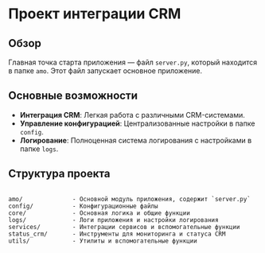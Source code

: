 # Проект интеграции CRM

## Обзор
Главная точка старта приложения — файл `server.py`, который находится в папке `amo`. Этот файл запускает основное приложение.

## Основные возможности
- **Интеграция CRM**: Легкая работа с различными CRM-системами.
- **Управление конфигурацией**: Централизованные настройки в папке `config`.
- **Логирование**: Полноценная система логирования с настройками в папке `logs`.

## Структура проекта
```plaintext

amo/              - Основной модуль приложения, содержит `server.py`
config/           - Конфигурационные файлы
core/             - Основная логика и общие функции
logs/             - Логи приложения и настройки логирования
services/         - Интеграции сервисов и вспомогательные функции
status_crm/       - Инструменты для мониторинга и статуса CRM
utils/            - Утилиты и вспомогательные функции

